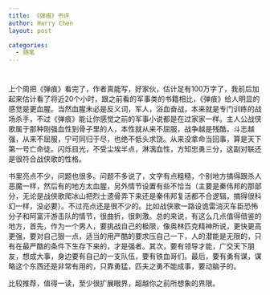 ```yaml
---
title: 《弹痕》书评
author: Harry Chen
layout: post

categories:
  - 随笔
---
```

# 

上个周把《弹痕》看完了，作者真能写，好家伙，估计足有100万字了，我前后加起来估计看了将近20个小时，跟之前看的军事类的书籍相比，《弹痕》给人明显的感觉是更血腥。当然血腥未必是反义词，军人，浴血奋战，本来就是专门训练的战场杀手，不过《弹痕》能让你感觉之前的军事小说都是在过家家一样。主人公战侠歌属于那种刚强血性到骨子里的人，本性就从来不屈服，战争越是残酷，斗志越强，从来不屈服，宁可同归于尽，也绝不低头求饶。从来没拿命当回事，算是天下第一号亡命徒。闪烁目光，不受尘埃半点，淋漓血性，方知忠勇三分，这副对联还是很符合战侠歌的性格。

书里亮点不少，问题也很多。问题不多说了，文字有点粗糙，个别地方搞得跟杀人恶魔一样，然后有的地方太血腥，另外情节设置有些不恰当（主要是秦伟邦的那部分，无论是战侠歌爬冰山把烈士遗骨弄下来还是秦伟邦复活都不合逻辑，搞得很科幻一样，没必要）。不过亮点还是很不少的。比如战侠歌一路设诡雷消灭车臣恐怖分子和阿富汗游击队的情节，很曲折，很刺激。总的来说，有这么几点值得借鉴的地方，首先，作为一个男人，要挑战自己的极限，像奥林匹克精神所说，更快更高更强，要对自己狠一点，适当的用严酷的要求压自己一下，人的潜能是无限的，只有在最严酷的条件下生存下来的，才是强者。其次，要有领导才能，广交天下朋友，想成大事，身边要有自己的一支队伍，要有铁血哥们。最后，要有勇有谋，谋略这个东西还是非常有用的，只靠勇猛，匹夫之勇不能成事，要动脑子的。

比较推荐，值得一读，至少很扩展眼界，超越你之前所想象的界限。
